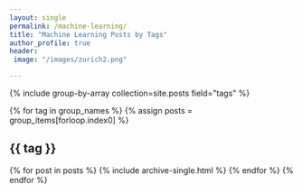 ```yaml
---
layout: single
permalink: /machine-learning/
title: "Machine Learning Posts by Tags"
author_profile: true
header:
 image: "/images/zurich2.png"

---
```


{% include group-by-array collection=site.posts field="tags" %}

{% for tag in group_names %}
  {% assign posts = group_items[forloop.index0] %}
  <h2 id="{{ tag | slugify }}" class="archive__subtitle">{{ tag }}</h2>
  {% for post in posts %}
    {% include archive-single.html %}
  {% endfor %}
{% endfor %}